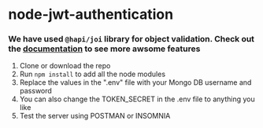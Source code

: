 # node-jwt-authentication
### We have used `@hapi/joi` library for object validation. Check out the [documentation](https://hapi.dev/family/joi/?v=16.1.1) to see more awsome features

1. Clone or download the repo
2. Run `npm install` to add all the node modules
3. Replace the values in the ".env" file with your Mongo DB username and password
4. You can also change the TOKEN_SECRET in the  .env file to anything you like
5. Test the server using POSTMAN or INSOMNIA
